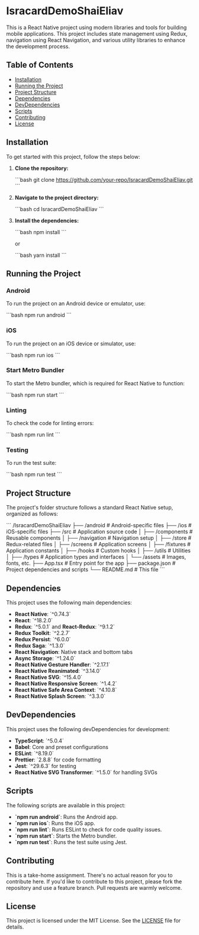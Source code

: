 
# IsracardDemoShaiEliav

This is a React Native project using modern libraries and tools for building mobile applications. This project includes state management using Redux, navigation using React Navigation, and various utility libraries to enhance the development process.

## Table of Contents

- [Installation](#installation)
- [Running the Project](#running-the-project)
- [Project Structure](#project-structure)
- [Dependencies](#dependencies)
- [DevDependencies](#devdependencies)
- [Scripts](#scripts)
- [Contributing](#contributing)
- [License](#license)

## Installation

To get started with this project, follow the steps below:

1. **Clone the repository:**

   \`\`\`bash
   git clone https://github.com/your-repo/IsracardDemoShaiEliav.git
   \`\`\`

2. **Navigate to the project directory:**

   \`\`\`bash
   cd IsracardDemoShaiEliav
   \`\`\`

3. **Install the dependencies:**

   \`\`\`bash
   npm install
   \`\`\`

   or

   \`\`\`bash
   yarn install
   \`\`\`

## Running the Project

### Android

To run the project on an Android device or emulator, use:

\`\`\`bash
npm run android
\`\`\`

### iOS

To run the project on an iOS device or simulator, use:

\`\`\`bash
npm run ios
\`\`\`

### Start Metro Bundler

To start the Metro bundler, which is required for React Native to function:

\`\`\`bash
npm run start
\`\`\`

### Linting

To check the code for linting errors:

\`\`\`bash
npm run lint
\`\`\`

### Testing

To run the test suite:

\`\`\`bash
npm run test
\`\`\`

## Project Structure

The project's folder structure follows a standard React Native setup, organized as follows:

\`\`\`
/IsracardDemoShaiEliav
├── /android         # Android-specific files
├── /ios             # iOS-specific files
├── /src             # Application source code
│   ├── /components  # Reusable components
│   ├── /navigation  # Navigation setup
│   ├── /store       # Redux-related files
│   ├── /screens     # Application screens
│   ├── /fixtures    # Application constants
│   ├── /hooks       # Custom hooks
│   ├── /utils       # Utilities
│   ├── /types       # Application types and interfaces
│   └── /assets      # Images, fonts, etc.
├── App.tsx          # Entry point for the app
├── package.json     # Project dependencies and scripts
└── README.md        # This file
\`\`\`

## Dependencies

This project uses the following main dependencies:

- **React Native**: \`^0.74.3\`
- **React**: \`^18.2.0\`
- **Redux**: \`^5.0.1\` and **React-Redux**: \`^9.1.2\`
- **Redux Toolkit**: \`^2.2.7\`
- **Redux Persist**: \`^6.0.0\`
- **Redux Saga**: \`^1.3.0\`
- **React Navigation**: Native stack and bottom tabs
- **Async Storage**: \`^1.24.0\`
- **React Native Gesture Handler**: \`^2.17.1\`
- **React Native Reanimated**: \`^3.14.0\`
- **React Native SVG**: \`^15.4.0\`
- **React Native Responsive Screen**: \`^1.4.2\`
- **React Native Safe Area Context**: \`^4.10.8\`
- **React Native Splash Screen**: \`^3.3.0\`

## DevDependencies

This project uses the following devDependencies for development:

- **TypeScript**: \`^5.0.4\`
- **Babel**: Core and preset configurations
- **ESLint**: \`^8.19.0\`
- **Prettier**: \`2.8.8\` for code formatting
- **Jest**: \`^29.6.3\` for testing
- **React Native SVG Transformer**: \`^1.5.0\` for handling SVGs

## Scripts

The following scripts are available in this project:

- **\`npm run android\`**: Runs the Android app.
- **\`npm run ios\`**: Runs the iOS app.
- **\`npm run lint\`**: Runs ESLint to check for code quality issues.
- **\`npm run start\`**: Starts the Metro bundler.
- **\`npm run test\`**: Runs the test suite using Jest.

## Contributing

This is a take-home assignment. There's no actual reason for you to contribute here. If you'd like to contribute to this project, please fork the repository and use a feature branch. Pull requests are warmly welcome.

## License

This project is licensed under the MIT License. See the [LICENSE](LICENSE) file for details.
